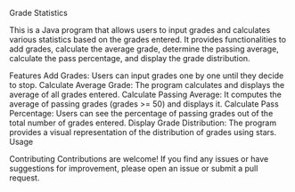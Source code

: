 Grade Statistics

This is a Java program that allows users to input grades and calculates various statistics based on the grades entered. It provides functionalities to add grades, calculate the average grade, determine the passing average, calculate the pass percentage, and display the grade distribution.

Features
Add Grades: Users can input grades one by one until they decide to stop.
Calculate Average Grade: The program calculates and displays the average of all grades entered.
Calculate Passing Average: It computes the average of passing grades (grades >= 50) and displays it.
Calculate Pass Percentage: Users can see the percentage of passing grades out of the total number of grades entered.
Display Grade Distribution: The program provides a visual representation of the distribution of grades using stars.
Usage

Contributing
Contributions are welcome! If you find any issues or have suggestions for improvement, please open an issue or submit a pull request.
